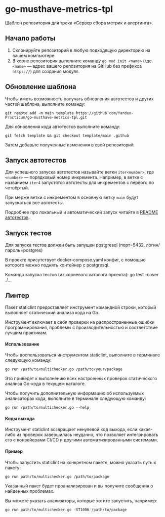 # go-musthave-metrics-tpl

Шаблон репозитория для трека «Сервер сбора метрик и алертинга».

## Начало работы

1. Склонируйте репозиторий в любую подходящую директорию на вашем компьютере.
2. В корне репозитория выполните команду `go mod init <name>` (где `<name>` — адрес вашего репозитория на GitHub без префикса `https://`) для создания модуля.

## Обновление шаблона

Чтобы иметь возможность получать обновления автотестов и других частей шаблона, выполните команду:

```
git remote add -m main template https://github.com/Yandex-Practicum/go-musthave-metrics-tpl.git
```

Для обновления кода автотестов выполните команду:

```
git fetch template && git checkout template/main .github
```

Затем добавьте полученные изменения в свой репозиторий.

## Запуск автотестов

Для успешного запуска автотестов называйте ветки `iter<number>`, где `<number>` — порядковый номер инкремента. Например, в ветке с названием `iter4` запустятся автотесты для инкрементов с первого по четвёртый.

При мёрже ветки с инкрементом в основную ветку `main` будут запускаться все автотесты.

Подробнее про локальный и автоматический запуск читайте в [README автотестов](https://github.com/Yandex-Practicum/go-autotests).

## Запуск тестов

Для запуска тестов должен быть запущен postgresql (порт=5432, логин/пароль=postgres)

В проекте присутствует docker-compose.yaml конфиг, с помощью которого можно поднять контейнер с postgresql. 

Команда запуска тестов (из корневого каталога проекта):
go test -cover ./...

## Линтер

Пакет staticlint предоставляет инструмент командной строки, который выполняет статический анализа кода на Go.

Инструмент включает в себя проверки на распространенные ошибки программирования, проблемы с производительностью и соответствие лучшим практикам.

#### Использование

Чтобы воспользоваться инструментом staticlint, выполните в терминале следующую команду:

	go run /path/to/multichecker.go /path/to/your/package

Это приведет к выполнению всех настроенных проверок статического анализа Go-кода в текущем каталоге.

Чтобы получить дополнительную информацию об используемых анализаторах кода, выполните в терминале следующую команду:

	go run /path/to/multichecker.go --help

#### Коды выхода

Инструмент staticlint возвращает ненулевой код выхода, если какая-либо из проверок завершилась неудачно, что позволяет интегрировать
его с конвейерами CI/CD и другими автоматизированными системами.

#### Пример

Чтобы запустить staticlint на конкретном пакете, можно указать путь к пакету:

	go run path/to/multichecker.go /path/to/package

Указанный пакет будет проанализирован и вы получите сообщения о найденных проблемах.

Вы можете указать анализаторы, которые хотите запустить, например:

	go run path/to/multichecker.go -ST1006 /path/to/package